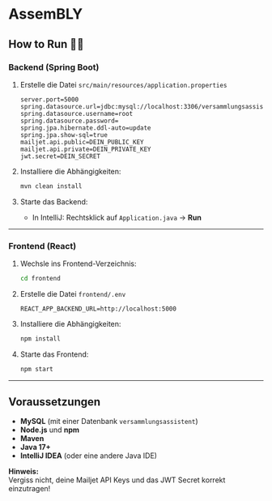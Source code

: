 
# AssemBLY

## How to Run 🏃‍♂️

### Backend (Spring Boot)

1. Erstelle die Datei `src/main/resources/application.properties`

   ```properties
   server.port=5000
   spring.datasource.url=jdbc:mysql://localhost:3306/versammlungsassistent
   spring.datasource.username=root
   spring.datasource.password=
   spring.jpa.hibernate.ddl-auto=update
   spring.jpa.show-sql=true
   mailjet.api.public=DEIN_PUBLIC_KEY
   mailjet.api.private=DEIN_PRIVATE_KEY
   jwt.secret=DEIN_SECRET
   ```

2. Installiere die Abhängigkeiten:

   ```bash
   mvn clean install
   ```

3. Starte das Backend:
   - In IntelliJ: Rechtsklick auf `Application.java` → **Run**

---

### Frontend (React)

1. Wechsle ins Frontend-Verzeichnis:

   ```bash
   cd frontend
   ```

2. Erstelle die Datei `frontend/.env`

   ```env
   REACT_APP_BACKEND_URL=http://localhost:5000
   ```

3. Installiere die Abhängigkeiten:

   ```bash
   npm install
   ```

4. Starte das Frontend:

   ```bash
   npm start
   ```

---

## Voraussetzungen

- **MySQL** (mit einer Datenbank `versammlungsassistent`)
- **Node.js** und **npm**
- **Maven**
- **Java 17+**
- **IntelliJ IDEA** (oder eine andere Java IDE)


**Hinweis:**  
Vergiss nicht, deine Mailjet API Keys und das JWT Secret korrekt einzutragen!


